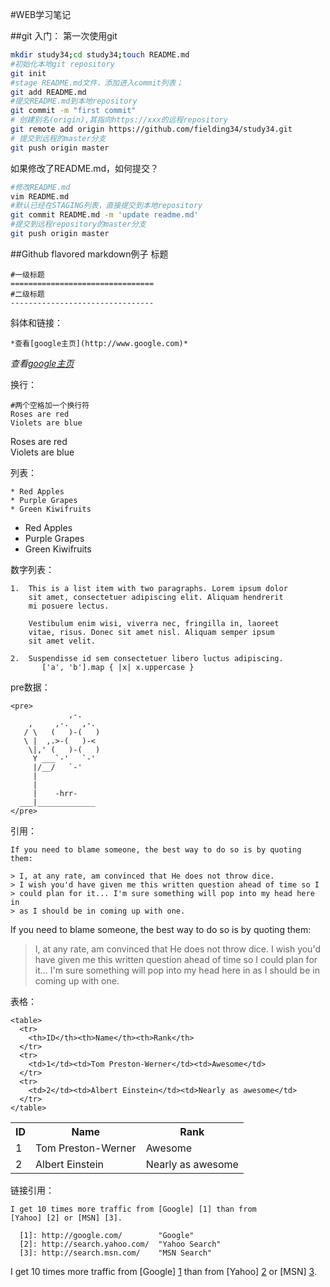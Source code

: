 #WEB学习笔记


##git 入门：
第一次使用git
``` bash
mkdir study34;cd study34;touch README.md
#初始化本地git repository
git init
#stage README.md文件，添加进入commit列表；
git add README.md
#提交README.md到本地repository
git commit -m "first commit"
# 创建别名(origin),其指向https://xxx的远程repository
git remote add origin https://github.com/fielding34/study34.git
# 提交到远程的master分支
git push origin master
```

如果修改了README.md，如何提交？
```bash
#修改README.md
vim README.md
#默认已经在STAGING列表，直接提交到本地repository
git commit README.md -m 'update readme.md'
#提交到远程repository的master分支
git push origin master

```

##Github flavored markdown例子
标题
```
#一级标题
================================
#二级标题
--------------------------------
```

斜体和链接：
```
*查看[google主页](http://www.google.com)*
```
*查看[google主页](http://www.google.com)*

换行：
```
#两个空格加一个换行符
Roses are red
Violets are blue
```
Roses are red  
Violets are blue

列表：
```
* Red Apples
* Purple Grapes
* Green Kiwifruits
```
* Red Apples
* Purple Grapes
* Green Kiwifruits

数字列表：
```
1.  This is a list item with two paragraphs. Lorem ipsum dolor
    sit amet, consectetuer adipiscing elit. Aliquam hendrerit
    mi posuere lectus.

    Vestibulum enim wisi, viverra nec, fringilla in, laoreet
    vitae, risus. Donec sit amet nisl. Aliquam semper ipsum
    sit amet velit.

2.  Suspendisse id sem consectetuer libero luctus adipiscing.
       ['a', 'b'].map { |x| x.uppercase }
```

pre数据：
```
<pre>
             ,-. 
    ,     ,-.   ,-. 
   / \   (   )-(   ) 
   \ |  ,.>-(   )-< 
    \|,' (   )-(   ) 
     Y ___`-'   `-' 
     |/__/   `-' 
     | 
     | 
     |    -hrr- 
  ___|_____________ 
</pre>
```


引用：
```
If you need to blame someone, the best way to do so is by quoting them:

> I, at any rate, am convinced that He does not throw dice.
> I wish you'd have given me this written question ahead of time so I
> could plan for it... I'm sure something will pop into my head here in
> as I should be in coming up with one.
```

If you need to blame someone, the best way to do so is by quoting them:

> I, at any rate, am convinced that He does not throw dice.
> I wish you'd have given me this written question ahead of time so I
> could plan for it... I'm sure something will pop into my head here in
> as I should be in coming up with one.

表格：
```
<table>
  <tr>
    <th>ID</th><th>Name</th><th>Rank</th>
  </tr>
  <tr>
    <td>1</td><td>Tom Preston-Werner</td><td>Awesome</td>
  </tr>
  <tr>
    <td>2</td><td>Albert Einstein</td><td>Nearly as awesome</td>
  </tr>
</table>
```
<table>
  <tr>
    <th>ID</th><th>Name</th><th>Rank</th>
  </tr>
  <tr>
    <td>1</td><td>Tom Preston-Werner</td><td>Awesome</td>
  </tr>
  <tr>
    <td>2</td><td>Albert Einstein</td><td>Nearly as awesome</td>
  </tr>
</table>

链接引用：
```
I get 10 times more traffic from [Google] [1] than from
[Yahoo] [2] or [MSN] [3].

  [1]: http://google.com/        "Google"
  [2]: http://search.yahoo.com/  "Yahoo Search"
  [3]: http://search.msn.com/    "MSN Search"
```
I get 10 times more traffic from [Google] [1] than from
[Yahoo] [2] or [MSN] [3].

  [1]: http://google.com/        "Google"
  [2]: http://search.yahoo.com/  "Yahoo Search"
  [3]: http://search.msn.com/    "MSN Search"

